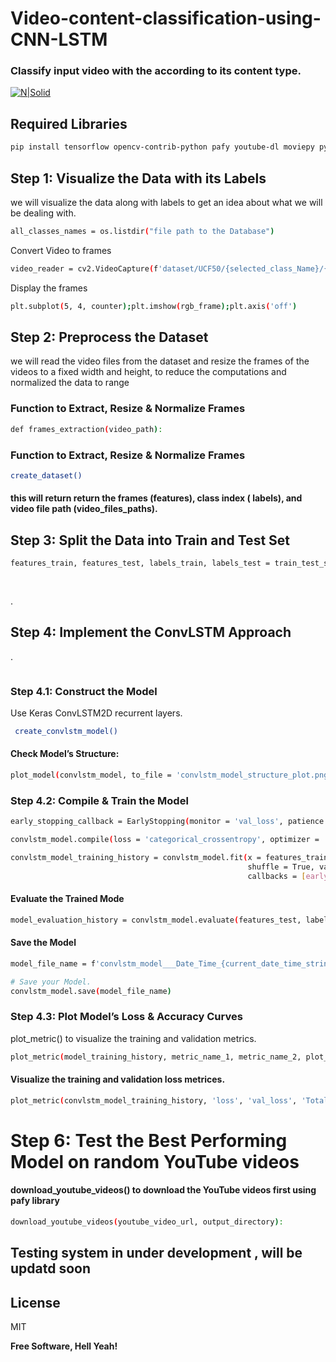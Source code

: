 # Video-content-classification-using-CNN-LSTM
### Classify input video with the according to its content type.

[![N|Solid](https://www.gstatic.com/devrel-devsite/prod/v0009e14c1212eb34a833a614ba55cbefddb8efdabe01fcac037dbc181c8c3153/tensorflow/images/lockup.svg)](https://nodesource.com/products/nsolid)




## Required Libraries


```sh
pip install tensorflow opencv-contrib-python pafy youtube-dl moviepy pydot
```



## Step 1: Visualize the Data with its Labels

we will visualize the data along with labels to get an idea about what we will be dealing with.

```sh
all_classes_names = os.listdir("file path to the Database")
```
Convert Video to frames
```sh
video_reader = cv2.VideoCapture(f'dataset/UCF50/{selected_class_Name}/{selected_video_file_name}')
```
Display the frames
 ```sh
plt.subplot(5, 4, counter);plt.imshow(rgb_frame);plt.axis('off')
```

## Step 2: Preprocess the Dataset
 we will read the video files from the dataset and resize the frames of the videos to a fixed width and height, to reduce the computations and normalized the data to range
 
###  Function to Extract, Resize & Normalize Frames
 
```sh
def frames_extraction(video_path):
```
###  Function to Extract, Resize & Normalize Frames
```sh
create_dataset()
``` 

#### this will return return the frames (features), class index ( labels), and video file path (video_files_paths).

## Step 3: Split the Data into Train and Test Set
```sh
features_train, features_test, labels_train, labels_test = train_test_split(features, one_hot_encoded_labels,
                                                                            test_size = 0.25, shuffle = True,
                                                                            random_state = seed_constant)
``` 
.




## Step 4: Implement the ConvLSTM Approach
.
```sh
 ```

### Step 4.1: Construct the Model

Use Keras ConvLSTM2D recurrent layers.

```sh
 create_convlstm_model()
 ```
#### Check Model’s Structure:
```sh
plot_model(convlstm_model, to_file = 'convlstm_model_structure_plot.png', show_shapes = True, show_layer_names = True)
 ```



### Step 4.2: Compile & Train the Model
```sh
early_stopping_callback = EarlyStopping(monitor = 'val_loss', patience = 10, mode = 'min', restore_best_weights = True)

convlstm_model.compile(loss = 'categorical_crossentropy', optimizer = 'Adam', metrics = ["accuracy"])

convlstm_model_training_history = convlstm_model.fit(x = features_train, y = labels_train, epochs = 50, batch_size = 4,
                                                     shuffle = True, validation_split = 0.2, 
                                                     callbacks = [early_stopping_callback])
```
#### Evaluate the Trained Mode

```sh
model_evaluation_history = convlstm_model.evaluate(features_test, labels_test)
 ```
#### Save the Model
```sh
model_file_name = f'convlstm_model___Date_Time_{current_date_time_string}___Loss_{model_evaluation_loss}___Accuracy_{model_evaluation_accuracy}.h5'

# Save your Model.
convlstm_model.save(model_file_name)
 ```
### Step 4.3: Plot Model’s Loss & Accuracy Curves
plot_metric() to visualize the training and validation metrics.
```sh
plot_metric(model_training_history, metric_name_1, metric_name_2, plot_name)
 ```
 
 #### Visualize the training and validation loss metrices.
 ```sh
plot_metric(convlstm_model_training_history, 'loss', 'val_loss', 'Total Loss vs Total Validation Loss')
 ```
 
# Step 6: Test the Best Performing Model on random YouTube videos
#### download_youtube_videos() to download the YouTube videos first using pafy library
 ```sh
download_youtube_videos(youtube_video_url, output_directory):
 ```
 ## Testing system in under development , will be updatd soon 
## License

MIT

**Free Software, Hell Yeah!**


